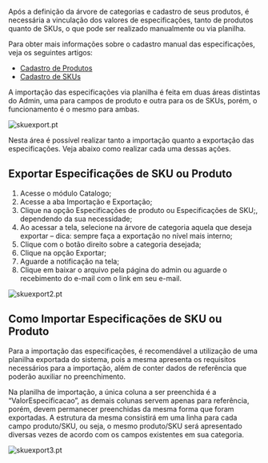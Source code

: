 
Após a definição da árvore de categorias e cadastro de seus produtos, é necessária a vinculação dos valores de especificações, tanto de produtos quanto de SKUs, o que pode ser realizado manualmente ou via planilha.

Para obter mais informações sobre o cadastro manual das especificações, veja os seguintes artigos:

- [Cadastro de Produtos](/pt/tutorial/cadastrando-produto "Cadastro de Produtos")
- [Cadastro de SKUs](/pt/tutorial/cadastrando-sku "Cadastro de SKUs")

A importação das especificações via planilha é feita em duas áreas distintas do Admin, uma para campos de produto e outra para os de SKUs, porém, o funcionamento é o mesmo para ambas.

![skuexport.pt](//images.ctfassets.net/alneenqid6w5/2GmGsYDBCUlq01JyLJF6q/63708fe7dece1cf9ec100eeaf0851674/skuexport.pt.png)

Nesta área é possível realizar tanto a importação quanto a exportação das especificações. Veja abaixo como realizar cada uma dessas ações.

## Exportar Especificações de SKU ou Produto

1. Acesse o módulo Catalogo;
2. Acesse a aba Importação e Exportação;
3. Clique na opção Especificações de produto ou Especificações de SKU;, dependendo da sua necessidade;
4. Ao acessar a tela, selecione na árvore de categoria aquela que deseja exportar &#8211; dica: sempre faça a exportação no nível mais interno;
5. Clique com o botão direito sobre a categoria desejada;
6. Clique na opção Exportar;
7. Aguarde a notificação na tela;
8. Clique em baixar o arquivo pela página do admin ou aguarde o recebimento do e-mail com o link em seu e-mail.

![skuexport2.pt](//images.ctfassets.net/alneenqid6w5/32z4zfvN7GeKcfZsuVQsGA/cac3411fabd0a1d32cb85b4592d0a4dd/skuexport2.pt.png)

## Como Importar Especificações de SKU ou Produto

Para a importação das especificações, é recomendável a utilização de uma planilha exportada do sistema, pois a mesma apresenta os requisitos necessários para a importação, além de conter dados de referência que poderão auxiliar no preenchimento.

Na planilha de importação, a única coluna a ser preenchida é a “ValorEspecificacao”, as demais colunas servem apenas para referência, porém, devem permanecer preenchidas da mesma forma que foram exportadas. A estrutura da mesma consistirá em uma linha para cada campo produto/SKU, ou seja, o mesmo produto/SKU será apresentado diversas vezes de acordo com os campos existentes em sua categoria.

![skuexport3.pt](//images.ctfassets.net/alneenqid6w5/4KnRQf8W5vHakt5FNyHup0/0a7cbb37721b6110065c14599f0288d7/skuexport3.pt.png)

